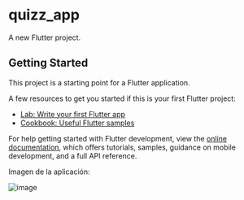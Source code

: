 # quizz_app

A new Flutter project.

## Getting Started

This project is a starting point for a Flutter application.

A few resources to get you started if this is your first Flutter project:

- [Lab: Write your first Flutter app](https://docs.flutter.dev/get-started/codelab)
- [Cookbook: Useful Flutter samples](https://docs.flutter.dev/cookbook)

For help getting started with Flutter development, view the
[online documentation](https://docs.flutter.dev/), which offers tutorials,
samples, guidance on mobile development, and a full API reference.

Imagen de la aplicación:

![image](https://github.com/02julio04/Asig3-QuizzApp/assets/86692352/d4f9f29d-35fc-4921-88dd-53a68686cf4d)
